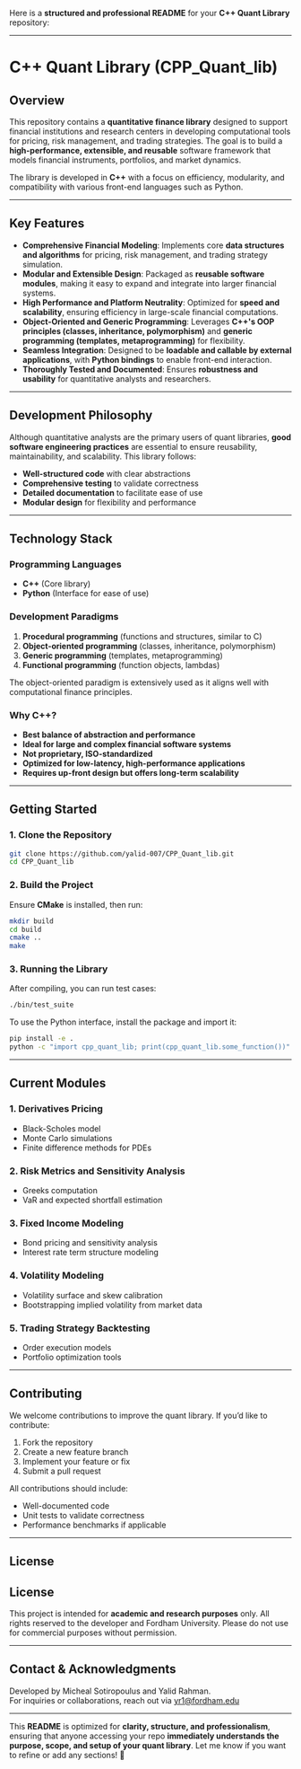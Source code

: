 Here is a **structured and professional README** for your **C++ Quant Library** repository:

---

# **C++ Quant Library (CPP_Quant_lib)**  

## **Overview**  
This repository contains a **quantitative finance library** designed to support financial institutions and research centers in developing computational tools for pricing, risk management, and trading strategies. The goal is to build a **high-performance, extensible, and reusable** software framework that models financial instruments, portfolios, and market dynamics.  

The library is developed in **C++** with a focus on efficiency, modularity, and compatibility with various front-end languages such as Python.  

---

## **Key Features**  
- **Comprehensive Financial Modeling**: Implements core **data structures and algorithms** for pricing, risk management, and trading strategy simulation.  
- **Modular and Extensible Design**: Packaged as **reusable software modules**, making it easy to expand and integrate into larger financial systems.  
- **High Performance and Platform Neutrality**: Optimized for **speed and scalability**, ensuring efficiency in large-scale financial computations.  
- **Object-Oriented and Generic Programming**: Leverages **C++'s OOP principles (classes, inheritance, polymorphism)** and **generic programming (templates, metaprogramming)** for flexibility.  
- **Seamless Integration**: Designed to be **loadable and callable by external applications**, with **Python bindings** to enable front-end interaction.  
- **Thoroughly Tested and Documented**: Ensures **robustness and usability** for quantitative analysts and researchers.  

---

## **Development Philosophy**  
Although quantitative analysts are the primary users of quant libraries, **good software engineering practices** are essential to ensure reusability, maintainability, and scalability. This library follows:  
- **Well-structured code** with clear abstractions  
- **Comprehensive testing** to validate correctness  
- **Detailed documentation** to facilitate ease of use  
- **Modular design** for flexibility and performance  

---

## **Technology Stack**  
### **Programming Languages**  
- **C++** (Core library)  
- **Python** (Interface for ease of use)  

### **Development Paradigms**  
1. **Procedural programming** (functions and structures, similar to C)  
2. **Object-oriented programming** (classes, inheritance, polymorphism)  
3. **Generic programming** (templates, metaprogramming)  
4. **Functional programming** (function objects, lambdas)  

The object-oriented paradigm is extensively used as it aligns well with computational finance principles.  

### **Why C++?**  
- **Best balance of abstraction and performance**  
- **Ideal for large and complex financial software systems**  
- **Not proprietary, ISO-standardized**  
- **Optimized for low-latency, high-performance applications**  
- **Requires up-front design but offers long-term scalability**  

---

## **Getting Started**  
### **1. Clone the Repository**  
```bash
git clone https://github.com/yalid-007/CPP_Quant_lib.git
cd CPP_Quant_lib
```

### **2. Build the Project**  
Ensure **CMake** is installed, then run:  
```bash
mkdir build
cd build
cmake ..
make
```

### **3. Running the Library**  
After compiling, you can run test cases:  
```bash
./bin/test_suite
```

To use the Python interface, install the package and import it:  
```bash
pip install -e .
python -c "import cpp_quant_lib; print(cpp_quant_lib.some_function())"
```

---

## **Current Modules**  
### **1. Derivatives Pricing**  
- Black-Scholes model  
- Monte Carlo simulations  
- Finite difference methods for PDEs  

### **2. Risk Metrics and Sensitivity Analysis**  
- Greeks computation  
- VaR and expected shortfall estimation  

### **3. Fixed Income Modeling**  
- Bond pricing and sensitivity analysis  
- Interest rate term structure modeling  

### **4. Volatility Modeling**  
- Volatility surface and skew calibration  
- Bootstrapping implied volatility from market data  

### **5. Trading Strategy Backtesting**  
- Order execution models  
- Portfolio optimization tools  

---

## **Contributing**  
We welcome contributions to improve the quant library. If you’d like to contribute:  
1. Fork the repository  
2. Create a new feature branch  
3. Implement your feature or fix  
4. Submit a pull request  

All contributions should include:  
- Well-documented code  
- Unit tests to validate correctness  
- Performance benchmarks if applicable  

---

## **License**  
## License  
This project is intended for **academic and research purposes** only. All rights reserved to the developer and Fordham University. Please do not use for commercial purposes without permission.

---

## **Contact & Acknowledgments**  
Developed by Micheal Sotiropoulus and Yalid Rahman.  
For inquiries or collaborations, reach out via yr1@fordham.edu  

---

This **README** is optimized for **clarity, structure, and professionalism**, ensuring that anyone accessing your repo **immediately understands the purpose, scope, and setup of your quant library**. Let me know if you want to refine or add any sections! 🚀
